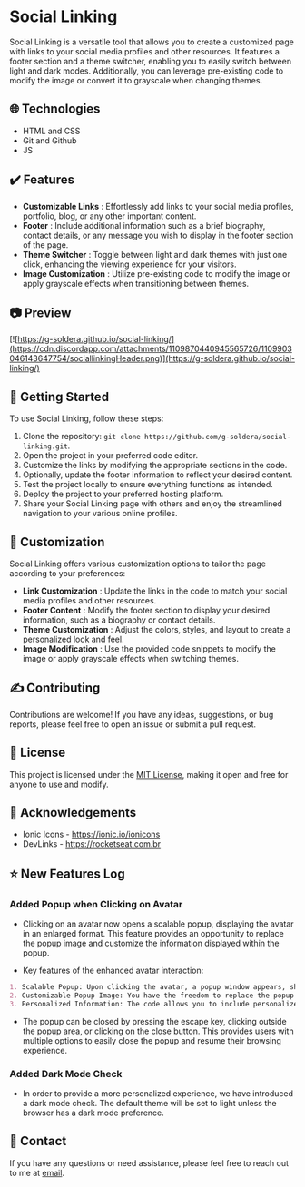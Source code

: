 # Social Linking

Social Linking is a versatile tool that allows you to create a customized page with links to your social media profiles and other resources. It features a footer section and a theme switcher, enabling you to easily switch between light and dark modes. Additionally, you can leverage pre-existing code to modify the image or convert it to grayscale when changing themes.

## 🌐 Technologies

- HTML and CSS
- Git and Github
- JS

## ✔️ Features

- **Customizable Links** : Effortlessly add links to your social media profiles, portfolio, blog, or any other important content.
- **Footer** : Include additional information such as a brief biography, contact details, or any message you wish to display in the footer section of the page.
- **Theme Switcher** : Toggle between light and dark themes with just one click, enhancing the viewing experience for your visitors.
- **Image Customization** : Utilize pre-existing code to modify the image or apply grayscale effects when transitioning between themes.

## 📷 Preview

[![https://g-soldera.github.io/social-linking/](https://cdn.discordapp.com/attachments/1109870440945565726/1109903046143647754/sociallinkingHeader.png)](https://g-soldera.github.io/social-linking/)

## 📃 Getting Started

To use Social Linking, follow these steps:

1. Clone the repository: `git clone https://github.com/g-soldera/social-linking.git`.
2. Open the project in your preferred code editor.
3. Customize the links by modifying the appropriate sections in the code.
4. Optionally, update the footer information to reflect your desired content.
5. Test the project locally to ensure everything functions as intended.
6. Deploy the project to your preferred hosting platform.
7. Share your Social Linking page with others and enjoy the streamlined navigation to your various online profiles.

## 🎨 Customization

Social Linking offers various customization options to tailor the page according to your preferences:

- **Link Customization** : Update the links in the code to match your social media profiles and other resources.
- **Footer Content** : Modify the footer section to display your desired information, such as a biography or contact details.
- **Theme Customization** : Adjust the colors, styles, and layout to create a personalized look and feel.
- **Image Modification** : Use the provided code snippets to modify the image or apply grayscale effects when switching themes.

## ✍️ Contributing

Contributions are welcome! If you have any ideas, suggestions, or bug reports, please feel free to open an issue or submit a pull request.

## 🪪 License

This project is licensed under the [MIT License](https://tlo.mit.edu/learn-about-intellectual-property/software-and-open-source-licensing/open-source-licensing), making it open and free for anyone to use and modify.

## 🫴 Acknowledgements

- Ionic Icons - https://ionic.io/ionicons
- DevLinks - https://rocketseat.com.br

## ⭐ New Features Log

### Added Popup when Clicking on Avatar

- Clicking on an avatar now opens a scalable popup, displaying the avatar in an enlarged format. This feature provides an opportunity to replace the popup image and customize the information displayed within the popup.

* Key features of the enhanced avatar interaction:

```markdown
1. Scalable Popup: Upon clicking the avatar, a popup window appears, showcasing the avatar (or other image) in a larger size (responsive), enabling users to have a closer look.
2. Customizable Popup Image: You have the freedom to replace the popup image with any desired image by modifying the code.
3. Personalized Information: The code allows you to include personalized information within the popup, tailoring it to your specific needs.
```

- The popup can be closed by pressing the escape key, clicking outside the popup area, or clicking on the close button. This provides users with multiple options to easily close the popup and resume their browsing experience.

### Added Dark Mode Check

- In order to provide a more personalized experience, we have introduced a dark mode check. The default theme will be set to light unless the browser has a dark mode preference.

## 📇 Contact

If you have any questions or need assistance, please feel free to reach out to me at [email](mailto:gustavo.soldera@gmail.com).
